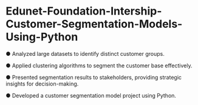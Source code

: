 # Edunet-Foundation-Intership-Customer-Segmentation-Models-Using-Python

● Analyzed large datasets to identify distinct customer groups. 

● Applied clustering algorithms to segment the customer base effectively. 

● Presented segmentation results to stakeholders, providing strategic insights for decision-making.

● Developed a customer segmentation model project using Python.

